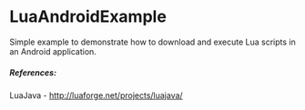 LuaAndroidExample
=================

Simple example to demonstrate how to download and execute Lua scripts in an Android application.

##### References:
LuaJava - http://luaforge.net/projects/luajava/
